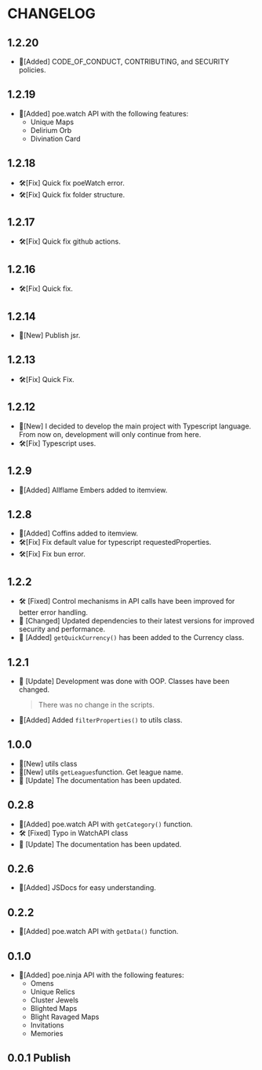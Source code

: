 # CHANGELOG

## 1.2.20
- 🚀[Added] CODE_OF_CONDUCT, CONTRIBUTING, and SECURITY policies.

## 1.2.19
- 🚀[Added] poe.watch API with the following features:
  - Unique Maps
  - Delirium Orb
  - Divination Card

## 1.2.18
- 🛠️[Fix] Quick fix poeWatch error.
- 🛠️[Fix] Quick fix folder structure.

## 1.2.17
- 🛠️[Fix] Quick fix github actions.

## 1.2.16
- 🛠️[Fix] Quick fix.

## 1.2.14
- 🚀[New] Publish jsr.

## 1.2.13
- 🛠️[Fix] Quick Fix.

## 1.2.12
- 🚀[New] I decided to develop the main project with Typescript language. From now on, development will only continue from here.
- 🛠️[Fix] Typescript uses.

## 1.2.9
- 🚀[Added] Allflame Embers added to itemview.

## 1.2.8
- 🚀[Added] Coffins added to itemview.
- 🛠️[Fix] Fix default value for typescript requestedProperties.
- 🛠️[Fix] Fix bun error.

## 1.2.2
- 🛠️ [Fixed] Control mechanisms in API calls have been improved for better error handling.
- 🔄 [Changed] Updated dependencies to their latest versions for improved security and performance.
- 🚀 [Added] `getQuickCurrency()` has been added to the Currency class.


## 1.2.1
- 🔄 [Update] Development was done with OOP. Classes have been changed.
  >There was no change in the scripts.
- 🚀[Added] Added `filterProperties()` to utils class.

## 1.0.0
- 🚀[New] utils class
- 🚀[New] utils `getLeagues`function. Get league name.
- 📝 [Update] The documentation has been updated.

## 0.2.8
- 🚀[Added] poe.watch API with `getCategory()` function.
- 🛠️ [Fixed] Typo in WatchAPI class
- 📝 [Update] The documentation has been updated.
## 0.2.6
- 🎨[Added] JSDocs for easy understanding.

## 0.2.2
- 🚀[Added] poe.watch API with `getData()` function.

## 0.1.0
- 🚀[Added] poe.ninja API with the following features:
    - Omens
    - Unique Relics
    - Cluster Jewels
    - Blighted Maps
    - Blight Ravaged Maps
    - Invitations
    - Memories

## 0.0.1 Publish
